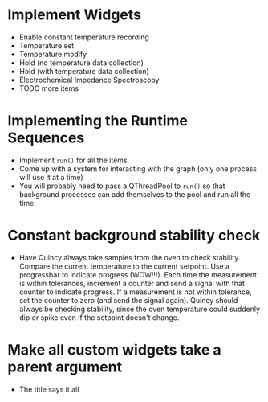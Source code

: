 # Implement Widgets
- Enable constant temperature recording
- Temperature set
- Temperature modify
- Hold (no temperature data collection)
- Hold (with temperature data collection)
- Electrochemical Impedance Spectroscopy
- TODO more items

# Implementing the Runtime Sequences
- Implement `run()` for all the items.
- Come up with a system for interacting with the graph (only one process will use it at a time)
- You will probably need to pass a QThreadPool to `run()` so that background processes can add themselves to the pool and run all the time.

# Constant background stability check
- Have Quincy always take samples from the oven to check stability. Compare the current temperature to the current setpoint. Use a progressbar to indicate progress (WOW!!!). Each time the measurement is within tolerances, increment a counter and send a signal with that counter to indicate progress. If a measurement is not within tolerance, set the counter to zero (and send the signal again). Quincy should always be checking stability, since the oven temperature could suddenly dip or spike even if the setpoint doesn't change.

# Make all custom widgets take a parent argument
- The title says it all